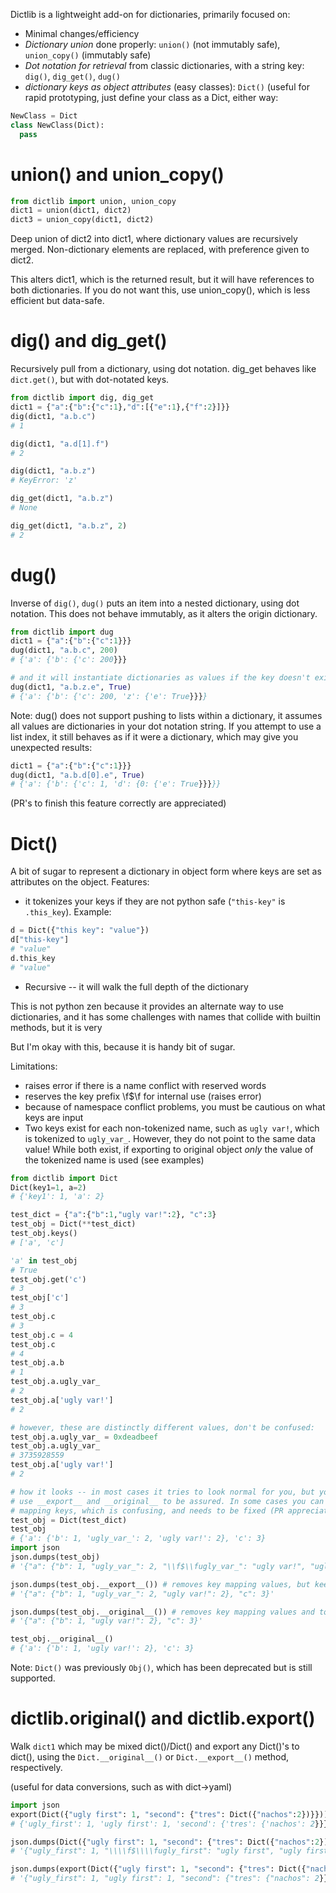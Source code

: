 Dictlib is a lightweight add-on for dictionaries, primarily focused on:

  * Minimal changes/efficiency
  * *Dictionary union* done properly: `union()` (not immutably safe), `union_copy()` (immutably safe)
  * *Dot notation for retrieval* from classic dictionaries, with a string key: `dig()`, `dig_get()`, `dug()`
  * *dictionary keys as object attributes* (easy classes): `Dict()` (useful for rapid prototyping,
    just define your class as a Dict, either way:

```python
NewClass = Dict
class NewClass(Dict):
  pass
```

union() and union_copy()
===============

```python
from dictlib import union, union_copy
dict1 = union(dict1, dict2)
dict3 = union_copy(dict1, dict2)
```

Deep union of dict2 into dict1, where dictionary values are recursively merged.
Non-dictionary elements are replaced, with preference given to dict2.

This alters dict1, which is the returned result, but it will have references to
both dictionaries.  If you do not want this, use union_copy(), which is less
efficient but data-safe.

dig() and dig_get()
=============

Recursively pull from a dictionary, using dot notation.  dig_get behaves like `dict.get()`, but with dot-notated keys.

```python
from dictlib import dig, dig_get
dict1 = {"a":{"b":{"c":1},"d":[{"e":1},{"f":2}]}}
dig(dict1, "a.b.c")
# 1

dig(dict1, "a.d[1].f")
# 2

dig(dict1, "a.b.z")
# KeyError: 'z'

dig_get(dict1, "a.b.z")
# None

dig_get(dict1, "a.b.z", 2)
# 2
```

dug()
=============

Inverse of `dig()`, `dug()` puts an item into a nested dictionary, using dot notation.
This does not behave immutably, as it alters the origin dictionary.  

```python
from dictlib import dug
dict1 = {"a":{"b":{"c":1}}}
dug(dict1, "a.b.c", 200)
# {'a': {'b': {'c': 200}}}

# and it will instantiate dictionaries as values if the key doesn't exist:
dug(dict1, "a.b.z.e", True)
# {'a': {'b': {'c': 200, 'z': {'e': True}}}}
```

Note: dug() does not support pushing to lists within a dictionary, it assumes
all values are dictionaries in your dot notation string.  If you attempt to use
a list index, it still behaves as if it were a dictionary, which may give you
unexpected results:

```python
dict1 = {"a":{"b":{"c":1}}}
dug(dict1, "a.b.d[0].e", True)
# {'a': {'b': {'c': 1, 'd': {0: {'e': True}}}}}
```

(PR's to finish this feature correctly are appreciated)

Dict()
=============

A bit of sugar to represent a dictionary in object form where keys are set as
attributes on the object.  Features:

* it tokenizes your keys if they are not python safe (`"this-key"` is `.this_key`).  Example:
```python
d = Dict({"this key": "value"})
d["this-key"]
# "value"
d.this_key
# "value"
```
* Recursive -- it will walk the full depth of the dictionary

This is not python zen because it provides an alternate way to use dictionaries,
and it has some challenges with names that collide with builtin methods, but it
is very

But I'm okay with this, because it is handy bit of sugar.

Limitations:

* raises error if there is a name conflict with reserved words
* reserves the key prefix \f$\f for internal use (raises error)
* because of namespace conflict problems, you must be cautious on what keys are input
* Two keys exist for each non-tokenized name, such as `ugly var!`,
  which is tokenized to `ugly_var_`.  However, they do not point to the same
  data value!  While both exist, if exporting to original object *only* the
  value of the tokenized name is used (see examples)

```python
from dictlib import Dict
Dict(key1=1, a=2)
# {'key1': 1, 'a': 2}

test_dict = {"a":{"b":1,"ugly var!":2}, "c":3}
test_obj = Dict(**test_dict)
test_obj.keys()
# ['a', 'c']

'a' in test_obj
# True
test_obj.get('c')
# 3
test_obj['c']
# 3
test_obj.c
# 3
test_obj.c = 4
test_obj.c
# 4
test_obj.a.b
# 1
test_obj.a.ugly_var_
# 2
test_obj.a['ugly var!']
# 2

# however, these are distinctly different values, don't be confused:
test_obj.a.ugly_var_ = 0xdeadbeef
test_obj.a.ugly_var_
# 3735928559
test_obj.a['ugly var!']
# 2

# how it looks -- in most cases it tries to look normal for you, but you can
# use __export__ and __original__ to be assured. In some cases you can see the
# mapping keys, which is confusing, and needs to be fixed (PR appreciated):
test_obj = Dict(test_dict)
test_obj
# {'a': {'b': 1, 'ugly_var_': 2, 'ugly var!': 2}, 'c': 3}
import json
json.dumps(test_obj)
# '{"a": {"b": 1, "ugly_var_": 2, "\\f$\\fugly_var_": "ugly var!", "ugly var!": 2}, "c": 3}'

json.dumps(test_obj.__export__()) # removes key mapping values, but keeps split tokenized keys
# '{"a": {"b": 1, "ugly_var_": 2, "ugly var!": 2}, "c": 3}'

json.dumps(test_obj.__original__()) # removes key mapping values and tokenized keys
# '{"a": {"b": 1, "ugly var!": 2}, "c": 3}'

test_obj.__original__()
# {'a': {'b': 1, 'ugly var!': 2}, 'c': 3}
```

Note: `Dict()` was previously `Obj()`, which has been deprecated but is still supported.

dictlib.original() and dictlib.export()
======

Walk `dict1` which may be mixed dict()/Dict() and export any Dict()'s to dict(),
using the `Dict.__original__()` or `Dict.__export__()` method, respectively.

(useful for data conversions, such as with dict->yaml)
```python
import json
export(Dict({"ugly first": 1, "second": {"tres": Dict({"nachos":2})}}))
# {'ugly_first': 1, 'ugly first': 1, 'second': {'tres': {'nachos': 2}}}

json.dumps(Dict({"ugly first": 1, "second": {"tres": Dict({"nachos":2})}}))
# '{"ugly_first": 1, "\\\\f$\\\\fugly_first": "ugly first", "ugly first": 1, "second": {"tres": {"nachos": 2}}}'

json.dumps(export(Dict({"ugly first": 1, "second": {"tres": Dict({"nachos":2})}})))
# '{"ugly_first": 1, "ugly first": 1, "second": {"tres": {"nachos": 2}}}'
```
